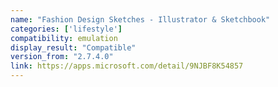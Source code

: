 ```yaml
---
name: "Fashion Design Sketches - Illustrator & Sketchbook"
categories: ['lifestyle']
compatibility: emulation
display_result: "Compatible"
version_from: "2.7.4.0"
link: https://apps.microsoft.com/detail/9NJBF8K54857
---
```

